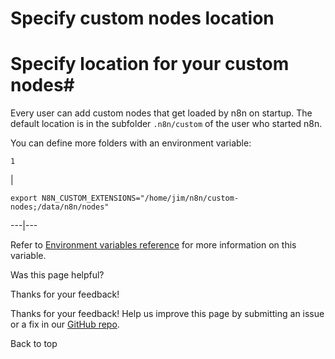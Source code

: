 # Specify custom nodes location

[ ](https://github.com/n8n-io/n8n-docs/edit/main/docs/hosting/configuration/configuration-examples/custom-nodes-location.md "Edit this page")

# Specify location for your custom nodes#

Every user can add custom nodes that get loaded by n8n on startup. The default location is in the subfolder `.n8n/custom` of the user who started n8n.

You can define more folders with an environment variable:
    
    
    1

| 
    
    
    export N8N_CUSTOM_EXTENSIONS="/home/jim/n8n/custom-nodes;/data/n8n/nodes"
      
  
---|---  
  
Refer to [Environment variables reference](../../environment-variables/nodes/) for more information on this variable.

Was this page helpful? 

Thanks for your feedback! 

Thanks for your feedback! Help us improve this page by submitting an issue or a fix in our [GitHub repo](https://github.com/n8n-io/n8n-docs). 

Back to top 
